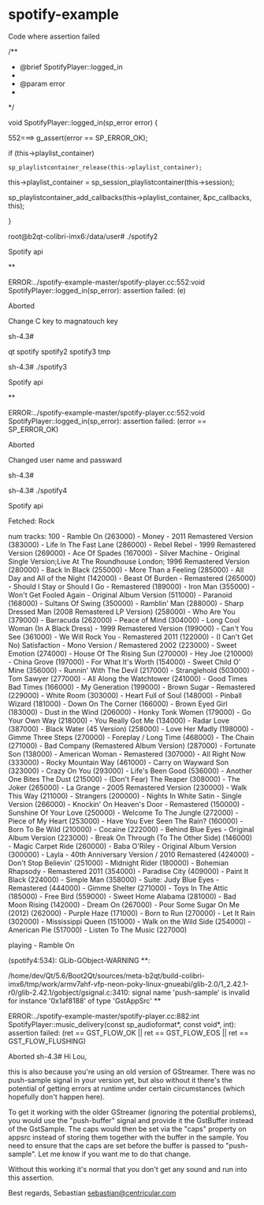 # spotify-example


Code where assertion failed

/**

 * @brief SpotifyPlayer::logged_in
 * 
 * @param error
 * 
 */

void SpotifyPlayer::logged_in(sp_error error) {

552===>  g_assert(error == SP_ERROR_OK);

  if (this->playlist_container)
  
    sp_playlistcontainer_release(this->playlist_container);

  this->playlist_container = sp_session_playlistcontainer(this->session);
  
  sp_playlistcontainer_add_callbacks(this->playlist_container, &pc_callbacks, this);
  
}




root@b2qt-colibri-imx6:/data/user# ./spotify2

Spotify api

**

ERROR:../spotify-example-master/spotify-player.cc:552:void SpotifyPlayer::logged_in(sp_error): assertion failed: (e)

Aborted

Change C key to magnatouch key 

sh-4.3# 

qt  spotify  spotify2  spotify3  tmp

sh-4.3# ./spotify3

Spotify api

**

ERROR:../spotify-example-master/spotify-player.cc:552:void SpotifyPlayer::logged_in(sp_error): assertion failed: (error == SP_ERROR_OK)

Aborted

Changed user name and passward

sh-4.3# 

sh-4.3# ./spotify4

Spotify api

Fetched: Rock 

num tracks: 100
	 - Ramble On (263000)
	 - Money - 2011 Remastered Version (383000)
	 - Life In The Fast Lane (286000)
	 - Rebel Rebel - 1999 Remastered Version (269000)
	 - Ace Of Spades (167000)
	 - Silver Machine - Original Single Version;Live At The Roundhouse London; 1996 Remastered Version (280000)
	 - Back In Black (255000)
	 - More Than a Feeling (285000)
	 - All Day and All of the Night (142000)
	 - Beast Of Burden - Remastered (265000)
	 - Should I Stay or Should I Go - Remastered (189000)
	 - Iron Man (355000)
	 - Won't Get Fooled Again - Original Album Version (511000)
	 - Paranoid (168000)
	 - Sultans Of Swing (350000)
	 - Ramblin' Man (288000)
	 - Sharp Dressed Man (2008 Remastered LP Version) (258000)
	 - Who Are You (379000)
	 - Barracuda (262000)
	 - Peace of Mind (304000)
	 - Long Cool Woman (In A Black Dress) - 1999 Remastered Version (199000)
	 - Can't You See (361000)
	 - We Will Rock You - Remastered 2011 (122000)
	 - (I Can't Get No) Satisfaction - Mono Version / Remastered 2002 (223000)
	 - Sweet Emotion (274000)
	 - House Of The Rising Sun (270000)
	 - Hey Joe (210000)
	 - China Grove (197000)
	 - For What It's Worth (154000)
	 - Sweet Child O' Mine (356000)
	 - Runnin' With The Devil (217000)
	 - Stranglehold (503000)
	 - Tom Sawyer (277000)
	 - All Along the Watchtower (241000)
	 - Good Times Bad Times (166000)
	 - My Generation (199000)
	 - Brown Sugar - Remastered (229000)
	 - White Room (303000)
	 - Heart Full of Soul (148000)
	 - Pinball Wizard (181000)
	 - Down On The Corner (166000)
	 - Brown Eyed Girl (183000)
	 - Dust in the Wind (206000)
	 - Honky Tonk Women (179000)
	 - Go Your Own Way (218000)
	 - You Really Got Me (134000)
	 - Radar Love (387000)
	 - Black Water (45 Version) (258000)
	 - Love Her Madly (198000)
	 - Gimme Three Steps (270000)
	 - Foreplay / Long Time (468000)
	 - The Chain (271000)
	 - Bad Company (Remastered Album Version) (287000)
	 - Fortunate Son (138000)
	 - American Woman - Remastered (307000)
	 - All Right Now (333000)
	 - Rocky Mountain Way (461000)
	 - Carry on Wayward Son (323000)
	 - Crazy On You (293000)
	 - Life's Been Good (536000)
	 - Another One Bites The Dust (215000)
	 - (Don't Fear) The Reaper (308000)
	 - The Joker (265000)
	 - La Grange - 2005 Remastered Version (230000)
	 - Walk This Way (211000)
	 - Strangers (200000)
	 - Nights In White Satin - Single Version (266000)
	 - Knockin' On Heaven's Door - Remastered (150000)
	 - Sunshine Of Your Love (250000)
	 - Welcome To The Jungle (272000)
	 - Piece of My Heart (253000)
	 - Have You Ever Seen The Rain? (160000)
	 - Born To Be Wild (210000)
	 - Cocaine (222000)
	 - Behind Blue Eyes - Original Album Version (223000)
	 - Break On Through (To The Other Side) (146000)
	 - Magic Carpet Ride (260000)
	 - Baba O'Riley - Original Album Version (300000)
	 - Layla - 40th Anniversary Version / 2010 Remastered (424000)
	 - Don't Stop Believin' (251000)
	 - Midnight Rider (180000)
	 - Bohemian Rhapsody - Remastered 2011 (354000)
	 - Paradise City (409000)
	 - Paint It Black (224000)
	 - Simple Man (358000)
	 - Suite: Judy Blue Eyes - Remastered (444000)
	 - Gimme Shelter (271000)
	 - Toys In The Attic (185000)
	 - Free Bird (559000)
	 - Sweet Home Alabama (281000)
	 - Bad Moon Rising (142000)
	 - Dream On (267000)
	 - Pour Some Sugar On Me (2012) (262000)
	 - Purple Haze (171000)
	 - Born to Run (270000)
	 - Let It Rain (302000)
	 - Mississippi Queen (151000)
	 - Walk on the Wild Side (254000)
	 - American Pie (517000)
	 - Listen To The Music (227000)
	 
playing  - Ramble On

(spotify4:534): GLib-GObject-WARNING **:

/home/dev/Qt/5.6/Boot2Qt/sources/meta-b2qt/build-colibri-imx6/tmp/work/armv7ahf-vfp-neon-poky-linux-gnueabi/glib-2.0/1_2.42.1-r0/glib-2.42.1/gobject/gsignal.c:3410: signal name 'push-sample' is invalid for instance '0x1af8188' of type 'GstAppSrc'
**

ERROR:../spotify-example-master/spotify-player.cc:882:int SpotifyPlayer::music_delivery(const sp_audioformat*, const void*, int): assertion failed: (ret == GST_FLOW_OK || ret == GST_FLOW_EOS || ret == GST_FLOW_FLUSHING)

Aborted
sh-4.3# 
Hi Lou,

this is also because you're using an old version of GStreamer. There
was no push-sample signal in your version yet, but also without it
there's the potential of getting errors at runtime under certain
circumstances (which hopefully don't happen here).

To get it working with the older GStreamer (ignoring the potential
problems), you would use the "push-buffer" signal and provide it the
GstBuffer instead of the GstSample. The caps would then be set via the
"caps" property on appsrc instead of storing them together with the
buffer in the sample. You need to ensure that the caps are set before
the buffer is passed to "push-sample".
Let me know if you want me to do that change.

Without this working it's normal that you don't get any sound and run
into this assertion.


Best regards,
Sebastian
sebastian@centricular.com

